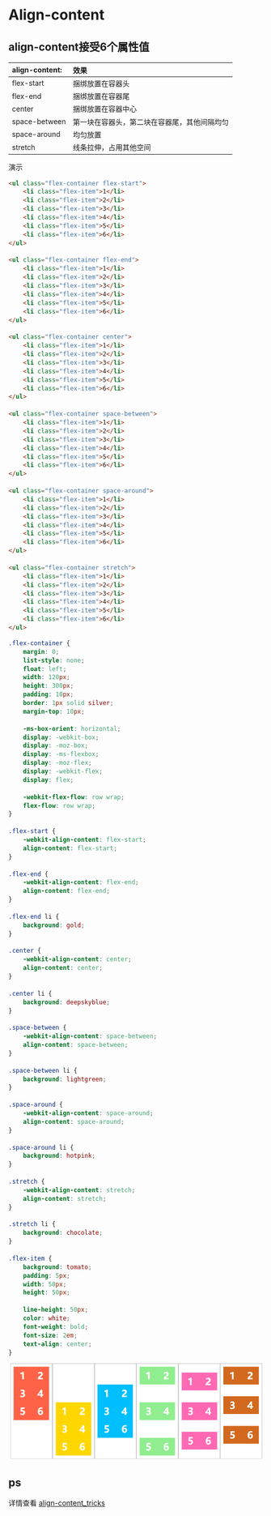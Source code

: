 # Align-content


## align-content接受6个属性值

| align-content: | 效果                                         |
| :------------- | :------------------------------------------- |
| flex-start     | 捆绑放置在容器头                             |
| flex-end       | 捆绑放置在容器尾                             |
| center         | 捆绑放置在容器中心                           |
| space-between  | 第一块在容器头，第二块在容器尾，其他间隔均匀 |
| space-around   | 均匀放置                                     |
| stretch        | 线条拉伸，占用其他空间                       |

演示

```html
<ul class="flex-container flex-start">
    <li class="flex-item">1</li>
    <li class="flex-item">2</li>
    <li class="flex-item">3</li>
    <li class="flex-item">4</li>
    <li class="flex-item">5</li>
    <li class="flex-item">6</li>
</ul>

<ul class="flex-container flex-end">
    <li class="flex-item">1</li>
    <li class="flex-item">2</li>
    <li class="flex-item">3</li>
    <li class="flex-item">4</li>
    <li class="flex-item">5</li>
    <li class="flex-item">6</li>
</ul>

<ul class="flex-container center">
    <li class="flex-item">1</li>
    <li class="flex-item">2</li>
    <li class="flex-item">3</li>
    <li class="flex-item">4</li>
    <li class="flex-item">5</li>
    <li class="flex-item">6</li>
</ul>

<ul class="flex-container space-between">
    <li class="flex-item">1</li>
    <li class="flex-item">2</li>
    <li class="flex-item">3</li>
    <li class="flex-item">4</li>
    <li class="flex-item">5</li>
    <li class="flex-item">6</li>
</ul>

<ul class="flex-container space-around">
    <li class="flex-item">1</li>
    <li class="flex-item">2</li>
    <li class="flex-item">3</li>
    <li class="flex-item">4</li>
    <li class="flex-item">5</li>
    <li class="flex-item">6</li>
</ul>

<ul class="flex-container stretch">
    <li class="flex-item">1</li>
    <li class="flex-item">2</li>
    <li class="flex-item">3</li>
    <li class="flex-item">4</li>
    <li class="flex-item">5</li>
    <li class="flex-item">6</li>
</ul>
```



```css
.flex-container {
    margin: 0;
    list-style: none;
    float: left;
    width: 120px;
    height: 300px;
    padding: 10px;
    border: 1px solid silver;
    margin-top: 10px;

    -ms-box-orient: horizontal;
    display: -webkit-box;
    display: -moz-box;
    display: -ms-flexbox;
    display: -moz-flex;
    display: -webkit-flex;
    display: flex;

    -webkit-flex-flow: row wrap;
    flex-flow: row wrap;
}

.flex-start {
    -webkit-align-content: flex-start;
    align-content: flex-start;
}

.flex-end {
    -webkit-align-content: flex-end;
    align-content: flex-end;
}

.flex-end li {
    background: gold;
}

.center {
    -webkit-align-content: center;
    align-content: center;
}

.center li {
    background: deepskyblue;
}

.space-between {
    -webkit-align-content: space-between;
    align-content: space-between;
}

.space-between li {
    background: lightgreen;
}

.space-around {
    -webkit-align-content: space-around;
    align-content: space-around;
}

.space-around li {
    background: hotpink;
}

.stretch {
    -webkit-align-content: stretch;
    align-content: stretch;
}

.stretch li {
    background: chocolate;
}

.flex-item {
    background: tomato;
    padding: 5px;
    width: 50px;
    height: 50px;

    line-height: 50px;
    color: white;
    font-weight: bold;
    font-size: 2em;
    text-align: center;
}
```



![6种属性的演示](./img/align-content.png)



## ps
详情查看 [align-content_tricks](https://css-tricks.com/almanac/properties/a/align-content/)

